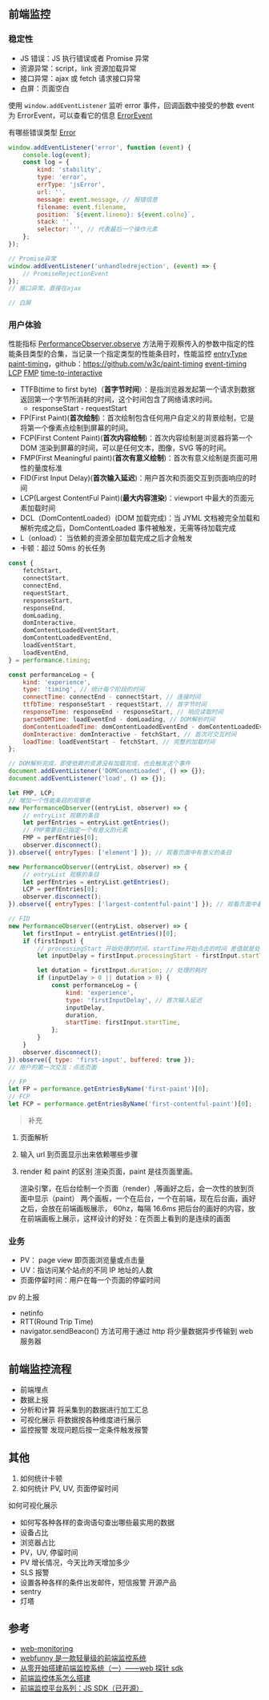 ## 前端监控

### 稳定性

-   JS 错误：JS 执行错误或者 Promise 异常
-   资源异常：script，link 资源加载异常
-   接口异常：ajax 或 fetch 请求接口异常
-   白屏：页面空白

使用 `window.addEventListener` 监听 error 事件，回调函数中接受的参数 event 为 ErrorEvent，可以查看它的信息 [ErrorEvent](https://developer.mozilla.org/en-US/docs/Web/API/ErrorEvent)

有哪些错误类型 [Error](https://developer.mozilla.org/en-US/docs/Web/JavaScript/Reference/Global_Objects/Error)

```js
window.addEventListener('error', function (event) {
    console.log(event);
    const log = {
        kind: 'stability',
        type: 'error',
        errType: 'jsError',
        url: '',
        message: event.message, // 报错信息
        filename: event.filename,
        position: `${event.lineno}: ${event.colno}`,
        stack: '',
        selector: '', // 代表最后一个操作元素
    };
});

// Promise异常
window.addEventListener('unhandledrejection', (event) => {
    // PromiseRejectionEvent
});
// 接口异常，直接在ajax

// 白屏
```

### 用户体验

性能指标
[PerformanceObserver.observe](https://developer.mozilla.org/en-US/docs/Web/API/PerformanceObserver/observe) 方法用于观察传入的参数中指定的性能条目类型的合集，当记录一个指定类型的性能条目时，性能监控
[entryType](https://developer.mozilla.org/en-US/docs/Web/API/PerformanceEntry/entryType)
[paint-timing](https://w3c.github.io/paint-timing/)，github：https://github.com/w3c/paint-timing
[event-timing](https://wicg.github.io/event-timing/)
[LCP](https://developer.mozilla.org/en-US/docs/Web/API/LargestContentfulPaint)
[FMP](https://developer.mozilla.org/en-US/docs/Glossary/first_meaningful_paint)
[time-to-interactive](https://github.com/WICG/time-to-interactive)

-   TTFB(time to first byte)（**首字节时间**）：是指浏览器发起第一个请求到数据返回第一个字节所消耗的时间，这个时间包含了网络请求时间。
    -   responseStart - requestStart
-   FP(First Paint)(**首次绘制**)：首次绘制包含任何用户自定义的背景绘制，它是将第一个像素点绘制到屏幕的时间。
-   FCP(First Content Paint)(**首次内容绘制**)：首次内容绘制是浏览器将第一个 DOM 渲染到屏幕的时间，可以是任何文本，图像，SVG 等的时间。
-   FMP(First Meaningful paint)(**首次有意义绘制**)：首次有意义绘制是页面可用性的量度标准
-   FID(First Input Delay)(**首次输入延迟**)：用户首次和页面交互到页面响应的时间
-   LCP(Largest ContentFul Paint)(**最大内容渲染**)：viewport 中最大的页面元素加载时间
-   DCL（DomContentLoaded）(DOM 加载完成)：当 JYML 文档被完全加载和解析完成之后，DomContentLoaded 事件被触发，无需等待加载完成
-   L（onload）： 当依赖的资源全部加载完成之后才会触发
-   卡顿：超过 50ms 的长任务

```js
const {
    fetchStart,
    connectStart,
    connectEnd,
    requestStart,
    responseStart,
    responseEnd,
    domLoading,
    domInteractive,
    domContentLoadedEventStart,
    domContentLoadedEventEnd,
    loadEventStart,
    loadEventEnd,
} = performance.timing;

const performanceLog = {
    kind: 'experience',
    type: 'timing', // 统计每个阶段的时间
    connectTime: connectEnd - connectStart, // 连接时间
    ttfbTime: responseStart - requestStart, // 首字节时间
    responseTime: responseEnd - responseStart, // 响应读取时间
    parseDOMTime: loadEventEnd - domLoading, // DOM解析时间
    domContentLoadedTime: domContentLoadedEventEnd - domContentLoadedEventStart,
    domInteractive: domInteractive - fetchStart, // 首次可交互时间
    loadTime: loadEventStart - fetchStart, // 完整的加载时间
};

// DOM解析完成，即使依赖的资源没有加载完成，也会触发这个事件
document.addEventListener('DOMConentLoaded', () => {});
document.addEventListener('load', () => {});

let FMP, LCP;
// 增加一个性能条目的观察者
new PerformanceObserver((entryList, observer) => {
    // entryList 观察的条目
    let perfEntries = entryList.getEntries();
    // FMP需要自己指定一个有意义的元素
    FMP = perfEntries[0];
    observer.disconnect();
}).observe({ entryTypes: ['element'] }); // 观看页面中有意义的条目

new PerformanceObserver((entryList, observer) => {
    // entryList 观察的条目
    let perfEntries = entryList.getEntries();
    LCP = perfEntries[0];
    observer.disconnect();
}).observe({ entryTypes: ['largest-contentful-paint'] }); // 观看页面中最大有意义的条目

// FID
new PerformanceObserver((entryList, observer) => {
    let firstInput = entryList.getEntries()[0];
    if (firstInput) {
        // processingStart 开始处理的时间，startTime开始点击的时间 差值就是处理的延迟
        let inputDelay = firstInput.processingStart - firstInput.startTime;

        let dutation = firstInput.duration; // 处理的耗时
        if (inputDelay > 0 || dutation > 0) {
            const performanceLog = {
                kind: 'experience',
                type: 'firstInputDelay', // 首次输入延迟
                inputDelay,
                duration,
                startTime: firstInput.startTime,
            };
        }
    }
    observer.disconnect();
}).observe({ type: 'first-input', buffered: true });
// 用户的第一次交互：点击页面

// FP
let FP = performance.getEntriesByName('first-paint')[0];
// FCP
let FCP = performance.getEntriesByName('first-contentful-paint')[0];
```

> 补充

1. 页面解析
2. 输入 url 到页面显示出来依赖哪些步骤
3. render 和 paint 的区别
   渲染页面，paint 是往页面里画。

    渲染引擎，在后台绘制一个页面（render）,等画好之后，会一次性的放到页面中显示（paint）
    两个画板，一个在后台，一个在前端，现在后台画，画好之后，会放在前端画板展示， 60hz，每隔 16.6ms 把后台的画好的内容，放在前端画板上展示，这样设计的好处：在页面上看到的是连续的画面

### 业务

-   PV： page view 即页面浏览量或点击量
-   UV：指访问某个站点的不同 IP 地址的人数
-   页面停留时间：用户在每一个页面的停留时间

pv 的上报

-   netinfo
-   RTT(Round Trip Time)
-   navigator.sendBeacon() 方法可用于通过 http 将少量数据异步传输到 web 服务器

## 前端监控流程

-   前端埋点
-   数据上报
-   分析和计算 将采集到的数据进行加工汇总
-   可视化展示 将数据按各种维度进行展示
-   监控报警 发现问题后按一定条件触发报警

## 其他

1. 如何统计卡顿
2. 如何统计 PV, UV, 页面停留时间

如何可视化展示

-   如何写各种各样的查询语句查出哪些最实用的数据
-   设备占比
-   浏览器占比
-   PV，UV, 停留时间
-   PV 增长情况，今天比昨天增加多少
-   SLS
    报警
-   设置各种各样的条件出发邮件，短信报警
    开源产品
-   sentry
-   灯塔

## 参考

-   [web-monitoring](https://github.com/kisslove/web-monitoring)
-   [webfunny 是一款轻量级的前端监控系统](https://github.com/a597873885/webfunny_monitor)
-   [从零开始搭建前端监控系统（一）——web 探针 sdk](https://juejin.cn/post/6844903953319067655#heading-15)
-   [前端监控体系怎么搭建](https://github.com/closertb/closertb.github.io/issues/46)
-   [前端监控平台系列：JS SDK（已开源）](https://juejin.cn/post/6862559324632252430#heading-8)

